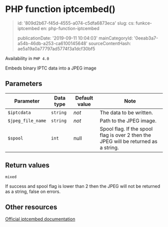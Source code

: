 PHP function iptcembed()
========================

> id: '809d2b67-f45d-4555-a074-c5dfa6873eca'
> slug:
> 	cs: funkce-iptcembed
> 	en: php-function-iptcembed
> 
> publicationDate: '2019-09-11 10:04:03'
> mainCategoryId: '0eeab3a7-a54b-46db-a253-ca6100145648'
> sourceContentHash: ae5a19a0a77797ad5774f3a1dcf30bf5

Availability in `PHP 4.0`

Embeds binary IPTC data into a JPEG image


Parameters
--------------

| Parameter | Data type | Default value | Note |
|-----|-----|-----|-----|
| `$iptcdata` | `string` | *not* | The data to be written. |
| `$jpeg_file_name` | `string` | *not* | Path to the JPEG image. |
| `$spool` | `int` | null | Spool flag. If the spool flag is over 2 then the JPEG will be returned as a string. |


Return values
----------------

`mixed`

If success and spool flag is lower than 2 then the JPEG will not be
returned as a string, false on errors.

Other resources
------------

[Official iptcembed documentation](https://www.php.net/manual/en/function.iptcembed.php)
